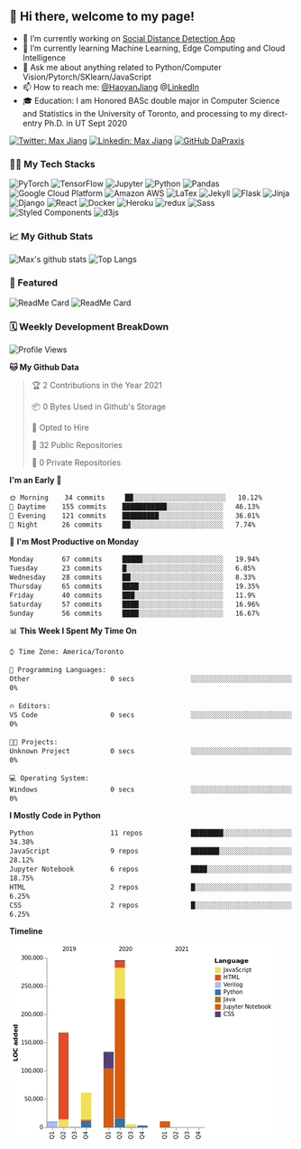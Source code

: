 ## 👋 Hi there, welcome to my page! 

- 🔭 I’m currently working on [Social Distance Detection App](https://colab.research.google.com/drive/16qIZdvKYlyqp-nOS8dXCShUKcGRbtgHJ?usp=sharing)
- 🌱 I’m currently learning Machine Learning, Edge Computing and Cloud Intelligence
- 💬 Ask me about anything related to Python/Computer Vision/Pytorch/SKlearn/JavaScript
- 📫 How to reach me: [@HaoyanJiang](Haoyanhy.jiang@mail.utoronto.ca)  @[LinkedIn](https://www.linkedin.com/in/haoyan-jiang/) 
- 🎓 Education: I am Honored BASc double major in Computer Science and Statistics in the University of Toronto, and processing to my direct-entry Ph.D. in UT Sept 2020 

[![Twitter: Max Jiang](https://img.shields.io/twitter/follow/Max15595598?style=social)](https://twitter.com/Max15595598)
[![Linkedin: Max Jiang](https://img.shields.io/badge/-MaxJiang-blue?style=flat-square&logo=Linkedin&logoColor=white&link=https://www.linkedin.com/in/haoyan-jiang/)](https://www.linkedin.com/in/haoyan-jiang/)
[![GitHub DaPraxis](https://img.shields.io/github/followers/dapraxis?label=follow&style=social)](https://github.com/DaPraxis)

### 👨‍💻 My Tech Stacks
<p>
  <img alt="PyTorch" src="https://img.shields.io/badge/-PyTorch-EE4C2C?style=flat-square&logo=PyTorch&logoColor=white" />
  <img alt="TensorFlow" src="https://img.shields.io/badge/-TensorFlow-FF6F00?style=flat-square&logo=TensorFlow&logoColor=white" />
  <img alt="Jupyter" src="https://img.shields.io/badge/-Jupyter-F37626?style=flat-square&logo=Jupyter&logoColor=white" />
  <img alt="Python" src="https://img.shields.io/badge/-Python-3776AB?style=flat-square&logo=Python&logoColor=white" />
  <img alt="Pandas" src="https://img.shields.io/badge/-Pandas-150458?style=flat-square&logo=Pandas&logoColor=white" />
  <img alt="Google Cloud Platform" src="https://img.shields.io/badge/-Google_Cloud_Platform-1a73e8?style=flat-square&logo=google-cloud&logoColor=white" />
  <img alt="Amazon AWS" src="https://img.shields.io/badge/-Amazon_AWS-232F3E?style=flat-square&logo=amazon-aws&logoColor=white" />
  <img alt="LaTex" src="https://img.shields.io/badge/-LaTex-008080?style=flat-square&logo=latex&logoColor=white" />
  <img alt="Jekyll" src="https://img.shields.io/badge/-Jekyll-CC0000?style=flat-square&logo=Jekyll&logoColor=white" />
  <img alt="Flask" src="https://img.shields.io/badge/-Flask-000000?style=flat-square&logo=flask&logoColor=white" />
  <img alt="Jinja" src="https://img.shields.io/badge/-Jinja-B41717?style=flat-square&logo=jinja&logoColor=white" />
  <img alt="Django" src="https://img.shields.io/badge/-Django-092E20?style=flat-square&logo=django&logoColor=white" />
  <img alt="React" src="https://img.shields.io/badge/-React-45b8d8?style=flat-square&logo=react&logoColor=white" />
  <img alt="Docker" src="https://img.shields.io/badge/-Docker-46a2f1?style=flat-square&logo=docker&logoColor=white" />
  <img alt="Heroku" src="https://img.shields.io/badge/-Heroku-430098?style=flat-square&logo=heroku&logoColor=white" />
  <img alt="redux" src="https://img.shields.io/badge/-Redux-764ABC?style=flat-square&logo=redux&logoColor=white" />
  <img alt="Sass" src="https://img.shields.io/badge/-Sass-CC6699?style=flat-square&logo=sass&logoColor=white" />
  <img alt="Styled Components" src="https://img.shields.io/badge/-Styled_Components-db7092?style=flat-square&logo=styled-components&logoColor=white" />
  <img alt="d3js" src="https://img.shields.io/badge/-D3.js-F9A03C?style=flat-square&logo=d3.js&logoColor=white" />
</p>

### 📈 My Github Stats
![Max's github stats](https://github-readme-stats.vercel.app/api?username=DaPraxis&hide=prs&theme=dark)
![Top Langs](https://github-readme-stats.vercel.app/api/top-langs/?username=DaPraxis&layout=compact&theme=dark)

### 🔫 Featured
![ReadMe Card](https://github-readme-stats.vercel.app/api/pin/?username=Interactive-Media-Lab-Data-Science-Team&repo=Vampyr-MTL&theme=dark)
![ReadMe Card](https://github-readme-stats.vercel.app/api/pin/?username=EvanSamaa&repo=EyeDK&theme=dark)

### 🗓 Weekly Development BreakDown
<!--START_SECTION:waka-->
![Profile Views](http://img.shields.io/badge/Profile%20Views-8-blue)

**🐱 My Github Data** 

> 🏆 2 Contributions in the Year 2021
 > 
> 📦 0 Bytes Used in Github's Storage 
 > 
> 💼 Opted to Hire
 > 
> 📜 32 Public Repositories 
 > 
> 🔑 0 Private Repositories  
 > 
**I'm an Early 🐤** 

```text
🌞 Morning    34 commits     ██░░░░░░░░░░░░░░░░░░░░░░░   10.12% 
🌆 Daytime    155 commits    ███████████░░░░░░░░░░░░░░   46.13% 
🌃 Evening    121 commits    █████████░░░░░░░░░░░░░░░░   36.01% 
🌙 Night      26 commits     ██░░░░░░░░░░░░░░░░░░░░░░░   7.74%

```
📅 **I'm Most Productive on Monday** 

```text
Monday       67 commits     █████░░░░░░░░░░░░░░░░░░░░   19.94% 
Tuesday      23 commits     █░░░░░░░░░░░░░░░░░░░░░░░░   6.85% 
Wednesday    28 commits     ██░░░░░░░░░░░░░░░░░░░░░░░   8.33% 
Thursday     65 commits     ████░░░░░░░░░░░░░░░░░░░░░   19.35% 
Friday       40 commits     ███░░░░░░░░░░░░░░░░░░░░░░   11.9% 
Saturday     57 commits     ████░░░░░░░░░░░░░░░░░░░░░   16.96% 
Sunday       56 commits     ████░░░░░░░░░░░░░░░░░░░░░   16.67%

```


📊 **This Week I Spent My Time On** 

```text
⌚︎ Time Zone: America/Toronto

💬 Programming Languages: 
Other                    0 secs              ░░░░░░░░░░░░░░░░░░░░░░░░░   0%

🔥 Editors: 
VS Code                  0 secs              ░░░░░░░░░░░░░░░░░░░░░░░░░   0%

🐱‍💻 Projects: 
Unknown Project          0 secs              ░░░░░░░░░░░░░░░░░░░░░░░░░   0%

💻 Operating System: 
Windows                  0 secs              ░░░░░░░░░░░░░░░░░░░░░░░░░   0%

```

**I Mostly Code in Python** 

```text
Python                   11 repos            ████████░░░░░░░░░░░░░░░░░   34.38% 
JavaScript               9 repos             ███████░░░░░░░░░░░░░░░░░░   28.12% 
Jupyter Notebook         6 repos             ████░░░░░░░░░░░░░░░░░░░░░   18.75% 
HTML                     2 repos             █░░░░░░░░░░░░░░░░░░░░░░░░   6.25% 
CSS                      2 repos             █░░░░░░░░░░░░░░░░░░░░░░░░   6.25%

```


**Timeline**

![Chart not found](https://raw.githubusercontent.com/DaPraxis/DaPraxis/master/charts/bar_graph.png) 


<!--END_SECTION:waka-->

